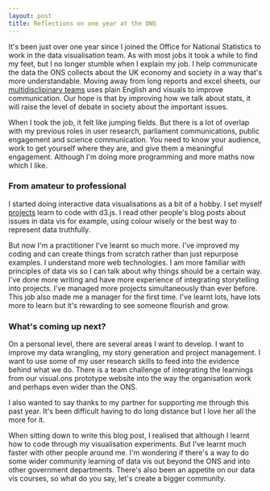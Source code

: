 ```yaml
---
layout: post
title: Reflections on one year at the ONS
---
```


It's been just over one year since I joined the Office for National Statistics to work in the data visualisation team. As with most jobs it took a while to find my feet, but I no longer stumble when I explain my job. I help communicate the data the ONS collects about the UK economy and society in a way that's more understandable. Moving away from long reports and excel sheets, our [multidisclipinary teams](http://henrylau.co.uk/2018/01/11/The-digital-content-team/) uses plain English and visuals to improve communication. Our hope is that by improving how we talk about stats, it will raise the level of debate in society about the important issues. 

When I took the job, it felt like jumping fields. But there is a lot of overlap with my previous roles in user research, parliament communications, public engagement and science communication. You need to know your audience, work to get yourself where they are, and give them a meaningful engagement. Although I'm doing more programming and more maths now which I like. 

###  From amateur to professional

I started doing interactive data visualisations as a bit of a hobby. I set myself [projects](https://aroundtheworldin80doughs.tumblr.com/index) learn to code with d3.js. I read other people's blog posts about issues in data vis for example, using colour wisely or the best way to represent data truthfully.

But now I'm a practitioner I've learnt so much more. I've improved my coding and can create things from scratch rather than just repurpose examples. I understand more web technologies. I am more familiar with principles of data vis so I can talk about why things should be a certain way. I've done more writing and have more experience of integrating storytelling into projects. I've managed more projects simultaneously than ever before. This job also made me a manager for the first time. I've learnt lots, have lots more to learn but it's rewarding to see someone flourish and grow. 

### What's coming up next?

On a personal level, there are several areas I want to develop. I want to improve my data wrangling, my story generation and project management. I want to use some of my user research skills to feed into the evidence behind what we do. There is a team challenge of integrating the learnings from our visual.ons prototype website into the way the organisation work and perhaps even wider than the ONS. 

I also wanted to say thanks to my partner for supporting me through this past year. It's been difficult having to do long distance but I love her all the more for it. 

When sitting down to write this blog post, I realised that although I learnt how to code through my visualisation experiments. But I've learnt much faster with other people around me. I'm wondering if there's a way to do some wider community learning of data vis out beyond the ONS and into other government departments. There's also been an appetite on our data vis courses, so what do you say, let's create a bigger community.

